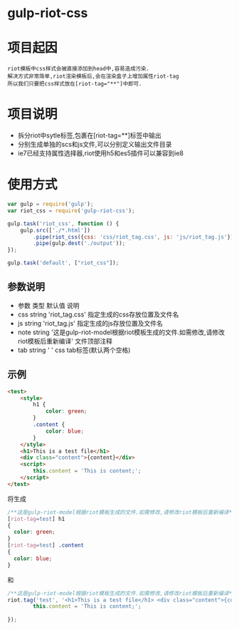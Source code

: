 gulp-riot-css
=============
# 项目起因
    riot模板中css样式会被直接添加到head中,容易造成污染.
    解决方式非常简单,riot渲染模板后,会在渲染盒子上增加属性riot-tag
    所以我们只要把css样式放在[riot-tag="**"]中即可.

# 项目说明
* 拆分riot中sytle标签,包裹在[riot-tag=**]标签中输出
* 分别生成单独的scs和js文件,可以分别定义输出文件目录
* ie7已经支持属性选择器,riot使用h5和es5插件可以兼容到ie8

# 使用方式
```javascript
var gulp = require('gulp');
var riot_css = require('gulp-riot-css');

gulp.task('riot_css', function () {
    gulp.src(['./*.html'])
        .pipe(riot_css({css: 'css/riot_tag.css', js: 'js/riot_tag.js'}))
        .pipe(gulp.dest('./output'));
});

gulp.task('default', ["riot_css"]);

```

## 参数说明
* 参数 类型  默认值 说明
* css string 'riot_tag.css' 指定生成的css存放位置及文件名
* js string 'riot_tag.js' 指定生成的js存放位置及文件名
* note string '这是gulp-riot-model根据riot模板生成的文件.如需修改,请修改riot模板后重新编译'  文件顶部注释
* tab string '  ' css tab标签(默认两个空格)

## 示例
```html
<test>
    <style>
        h1 {
            color: green;
        }
        .content {
            color: blue;
        }
    </style>
    <h1>This is a test file</h1>
    <div class="content">{content}</div>
    <script>
        this.content = 'This is content;';
    </script>
</test>
```
将生成
```css
/**这是gulp-riot-model根据riot模板生成的文件.如需修改,请修改riot模板后重新编译*/
[riot-tag=test] h1
{
  color: green;
}
[riot-tag=test] .content
{
  color: blue;
}
```
和
```javascript
/**这是gulp-riot-model根据riot模板生成的文件.如需修改,请修改riot模板后重新编译*/
riot.tag('test', '<h1>This is a test file</h1> <div class="content">{content}</div>', function(opts) {
        this.content = 'This is content;';
    
});
```
